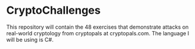 # CryptoChallenges
This repository will contain the 48 exercises that demonstrate attacks on real-world cryptology from cryptopals at cryptopals.com. The language I will be using is C#. 
